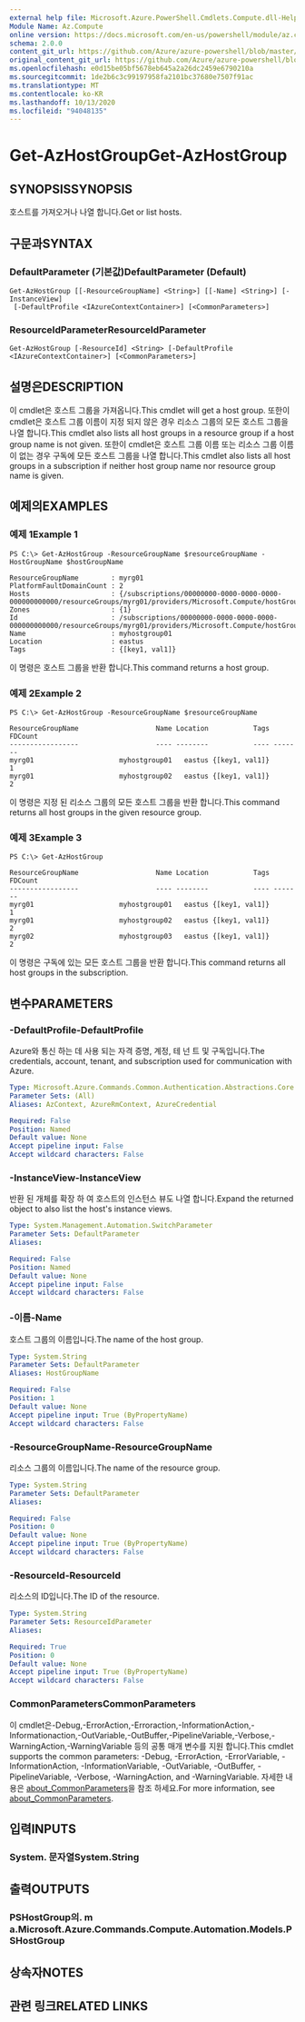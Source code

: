 ```yaml
---
external help file: Microsoft.Azure.PowerShell.Cmdlets.Compute.dll-Help.xml
Module Name: Az.Compute
online version: https://docs.microsoft.com/en-us/powershell/module/az.compute/get-azhostgroup
schema: 2.0.0
content_git_url: https://github.com/Azure/azure-powershell/blob/master/src/Compute/Compute/help/Get-AzHostGroup.md
original_content_git_url: https://github.com/Azure/azure-powershell/blob/master/src/Compute/Compute/help/Get-AzHostGroup.md
ms.openlocfilehash: e0d15be05bf5678eb645a2a26dc2459e6790210a
ms.sourcegitcommit: 1de2b6c3c99197958fa2101bc37680e7507f91ac
ms.translationtype: MT
ms.contentlocale: ko-KR
ms.lasthandoff: 10/13/2020
ms.locfileid: "94048135"
---
```

# <span data-ttu-id="0a5eb-101">Get-AzHostGroup</span><span class="sxs-lookup"><span data-stu-id="0a5eb-101">Get-AzHostGroup</span></span>

## <span data-ttu-id="0a5eb-102">SYNOPSIS</span><span class="sxs-lookup"><span data-stu-id="0a5eb-102">SYNOPSIS</span></span>
<span data-ttu-id="0a5eb-103">호스트를 가져오거나 나열 합니다.</span><span class="sxs-lookup"><span data-stu-id="0a5eb-103">Get or list hosts.</span></span>

## <span data-ttu-id="0a5eb-104">구문과</span><span class="sxs-lookup"><span data-stu-id="0a5eb-104">SYNTAX</span></span>

### <span data-ttu-id="0a5eb-105">DefaultParameter (기본값)</span><span class="sxs-lookup"><span data-stu-id="0a5eb-105">DefaultParameter (Default)</span></span>
```
Get-AzHostGroup [[-ResourceGroupName] <String>] [[-Name] <String>] [-InstanceView]
 [-DefaultProfile <IAzureContextContainer>] [<CommonParameters>]
```

### <span data-ttu-id="0a5eb-106">ResourceIdParameter</span><span class="sxs-lookup"><span data-stu-id="0a5eb-106">ResourceIdParameter</span></span>
```
Get-AzHostGroup [-ResourceId] <String> [-DefaultProfile <IAzureContextContainer>] [<CommonParameters>]
```

## <span data-ttu-id="0a5eb-107">설명은</span><span class="sxs-lookup"><span data-stu-id="0a5eb-107">DESCRIPTION</span></span>
<span data-ttu-id="0a5eb-108">이 cmdlet은 호스트 그룹을 가져옵니다.</span><span class="sxs-lookup"><span data-stu-id="0a5eb-108">This cmdlet will get a host group.</span></span>
<span data-ttu-id="0a5eb-109">또한이 cmdlet은 호스트 그룹 이름이 지정 되지 않은 경우 리소스 그룹의 모든 호스트 그룹을 나열 합니다.</span><span class="sxs-lookup"><span data-stu-id="0a5eb-109">This cmdlet also lists all host groups in a resource group if a host group name is not given.</span></span>
<span data-ttu-id="0a5eb-110">또한이 cmdlet은 호스트 그룹 이름 또는 리소스 그룹 이름이 없는 경우 구독에 모든 호스트 그룹을 나열 합니다.</span><span class="sxs-lookup"><span data-stu-id="0a5eb-110">This cmdlet also lists all host groups in a subscription if neither host group name nor resource group name is given.</span></span>

## <span data-ttu-id="0a5eb-111">예제의</span><span class="sxs-lookup"><span data-stu-id="0a5eb-111">EXAMPLES</span></span>

### <span data-ttu-id="0a5eb-112">예제 1</span><span class="sxs-lookup"><span data-stu-id="0a5eb-112">Example 1</span></span>
```
PS C:\> Get-AzHostGroup -ResourceGroupName $resourceGroupName -HostGroupName $hostGroupName

ResourceGroupName        : myrg01
PlatformFaultDomainCount : 2
Hosts                    : {/subscriptions/00000000-0000-0000-0000-000000000000/resourceGroups/myrg01/providers/Microsoft.Compute/hostGroups/myhostgroup01/hosts/myhost01}
Zones                    : {1}
Id                       : /subscriptions/00000000-0000-0000-0000-000000000000/resourceGroups/myrg01/providers/Microsoft.Compute/hostGroups/myhostgroup01
Name                     : myhostgroup01
Location                 : eastus
Tags                     : {[key1, val1]}
```

<span data-ttu-id="0a5eb-113">이 명령은 호스트 그룹을 반환 합니다.</span><span class="sxs-lookup"><span data-stu-id="0a5eb-113">This command returns a host group.</span></span>

### <span data-ttu-id="0a5eb-114">예제 2</span><span class="sxs-lookup"><span data-stu-id="0a5eb-114">Example 2</span></span>
```
PS C:\> Get-AzHostGroup -ResourceGroupName $resourceGroupName

ResourceGroupName                   Name Location           Tags FDCount
-----------------                   ---- --------           ---- -------
myrg01                     myhostgroup01   eastus {[key1, val1]}       1
myrg01                     myhostgroup02   eastus {[key1, val1]}       2
```

<span data-ttu-id="0a5eb-115">이 명령은 지정 된 리소스 그룹의 모든 호스트 그룹을 반환 합니다.</span><span class="sxs-lookup"><span data-stu-id="0a5eb-115">This command returns all host groups in the given resource group.</span></span>

### <span data-ttu-id="0a5eb-116">예제 3</span><span class="sxs-lookup"><span data-stu-id="0a5eb-116">Example 3</span></span>
```
PS C:\> Get-AzHostGroup

ResourceGroupName                   Name Location           Tags FDCount
-----------------                   ---- --------           ---- -------
myrg01                     myhostgroup01   eastus {[key1, val1]}       1
myrg01                     myhostgroup02   eastus {[key1, val1]}       2
myrg02                     myhostgroup03   eastus {[key1, val1]}       2
```

<span data-ttu-id="0a5eb-117">이 명령은 구독에 있는 모든 호스트 그룹을 반환 합니다.</span><span class="sxs-lookup"><span data-stu-id="0a5eb-117">This command returns all host groups in the subscription.</span></span>

## <span data-ttu-id="0a5eb-118">변수</span><span class="sxs-lookup"><span data-stu-id="0a5eb-118">PARAMETERS</span></span>

### <span data-ttu-id="0a5eb-119">-DefaultProfile</span><span class="sxs-lookup"><span data-stu-id="0a5eb-119">-DefaultProfile</span></span>
<span data-ttu-id="0a5eb-120">Azure와 통신 하는 데 사용 되는 자격 증명, 계정, 테 넌 트 및 구독입니다.</span><span class="sxs-lookup"><span data-stu-id="0a5eb-120">The credentials, account, tenant, and subscription used for communication with Azure.</span></span>

```yaml
Type: Microsoft.Azure.Commands.Common.Authentication.Abstractions.Core.IAzureContextContainer
Parameter Sets: (All)
Aliases: AzContext, AzureRmContext, AzureCredential

Required: False
Position: Named
Default value: None
Accept pipeline input: False
Accept wildcard characters: False
```

### <span data-ttu-id="0a5eb-121">-InstanceView</span><span class="sxs-lookup"><span data-stu-id="0a5eb-121">-InstanceView</span></span>
<span data-ttu-id="0a5eb-122">반환 된 개체를 확장 하 여 호스트의 인스턴스 뷰도 나열 합니다.</span><span class="sxs-lookup"><span data-stu-id="0a5eb-122">Expand the returned object to also list the host's instance views.</span></span> 

```yaml
Type: System.Management.Automation.SwitchParameter
Parameter Sets: DefaultParameter
Aliases:

Required: False
Position: Named
Default value: None
Accept pipeline input: False
Accept wildcard characters: False
```

### <span data-ttu-id="0a5eb-123">-이름</span><span class="sxs-lookup"><span data-stu-id="0a5eb-123">-Name</span></span>
<span data-ttu-id="0a5eb-124">호스트 그룹의 이름입니다.</span><span class="sxs-lookup"><span data-stu-id="0a5eb-124">The name of the host group.</span></span>

```yaml
Type: System.String
Parameter Sets: DefaultParameter
Aliases: HostGroupName

Required: False
Position: 1
Default value: None
Accept pipeline input: True (ByPropertyName)
Accept wildcard characters: False
```

### <span data-ttu-id="0a5eb-125">-ResourceGroupName</span><span class="sxs-lookup"><span data-stu-id="0a5eb-125">-ResourceGroupName</span></span>
<span data-ttu-id="0a5eb-126">리소스 그룹의 이름입니다.</span><span class="sxs-lookup"><span data-stu-id="0a5eb-126">The name of the resource group.</span></span>

```yaml
Type: System.String
Parameter Sets: DefaultParameter
Aliases:

Required: False
Position: 0
Default value: None
Accept pipeline input: True (ByPropertyName)
Accept wildcard characters: False
```

### <span data-ttu-id="0a5eb-127">-ResourceId</span><span class="sxs-lookup"><span data-stu-id="0a5eb-127">-ResourceId</span></span>
<span data-ttu-id="0a5eb-128">리소스의 ID입니다.</span><span class="sxs-lookup"><span data-stu-id="0a5eb-128">The ID of the resource.</span></span>

```yaml
Type: System.String
Parameter Sets: ResourceIdParameter
Aliases:

Required: True
Position: 0
Default value: None
Accept pipeline input: True (ByPropertyName)
Accept wildcard characters: False
```

### <span data-ttu-id="0a5eb-129">CommonParameters</span><span class="sxs-lookup"><span data-stu-id="0a5eb-129">CommonParameters</span></span>
<span data-ttu-id="0a5eb-130">이 cmdlet은-Debug,-ErrorAction,-Erroraction,-InformationAction,-Informationaction,-OutVariable,-OutBuffer,-PipelineVariable,-Verbose,-WarningAction,-WarningVariable 등의 공통 매개 변수를 지원 합니다.</span><span class="sxs-lookup"><span data-stu-id="0a5eb-130">This cmdlet supports the common parameters: -Debug, -ErrorAction, -ErrorVariable, -InformationAction, -InformationVariable, -OutVariable, -OutBuffer, -PipelineVariable, -Verbose, -WarningAction, and -WarningVariable.</span></span> <span data-ttu-id="0a5eb-131">자세한 내용은 [about_CommonParameters](http://go.microsoft.com/fwlink/?LinkID=113216)을 참조 하세요.</span><span class="sxs-lookup"><span data-stu-id="0a5eb-131">For more information, see [about_CommonParameters](http://go.microsoft.com/fwlink/?LinkID=113216).</span></span>

## <span data-ttu-id="0a5eb-132">입력</span><span class="sxs-lookup"><span data-stu-id="0a5eb-132">INPUTS</span></span>

### <span data-ttu-id="0a5eb-133">System. 문자열</span><span class="sxs-lookup"><span data-stu-id="0a5eb-133">System.String</span></span>

## <span data-ttu-id="0a5eb-134">출력</span><span class="sxs-lookup"><span data-stu-id="0a5eb-134">OUTPUTS</span></span>

### <span data-ttu-id="0a5eb-135">PSHostGroup의. m a.</span><span class="sxs-lookup"><span data-stu-id="0a5eb-135">Microsoft.Azure.Commands.Compute.Automation.Models.PSHostGroup</span></span>

## <span data-ttu-id="0a5eb-136">상속자</span><span class="sxs-lookup"><span data-stu-id="0a5eb-136">NOTES</span></span>

## <span data-ttu-id="0a5eb-137">관련 링크</span><span class="sxs-lookup"><span data-stu-id="0a5eb-137">RELATED LINKS</span></span>

